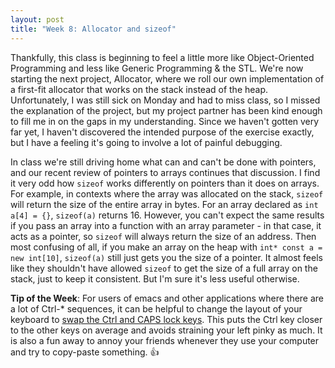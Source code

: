 ```yaml
---
layout: post
title: "Week 8: Allocator and sizeof"
---
```


Thankfully, this class is beginning to feel a little more like Object-Oriented Programming and less like Generic Programming & the STL. We're now starting the next project, Allocator, where we roll our own implementation of a first-fit allocator that works on the stack instead of the heap. Unfortunately, I was still sick on Monday and had to miss class, so I missed the explanation of the project, but my project partner has been kind enough to fill me in on the gaps in my understanding. Since we haven't gotten very far yet, I haven't discovered the intended purpose of the exercise exactly, but I have a feeling it's going to involve a lot of painful debugging.

In class we're still driving home what can and can't be done with pointers, and our recent review of pointers to arrays continues that discussion. I find it very odd how `sizeof` works differently on pointers than it does on arrays. For example, in contexts where the array was allocated on the stack, `sizeof` will return the size of the entire array in bytes. For an array declared as `int a[4] = {}`, `sizeof(a)` returns 16. However, you can't expect the same results if you pass an array into a function with an array parameter - in that case, it acts as a pointer, so `sizeof` will always return the size of an address. Then most confusing of all, if you make an array on the heap with `int* const a = new int[10]`, `sizeof(a)` still just gets you the size of a pointer. It almost feels like they shouldn't have allowed `sizeof` to get the size of a full array on the stack, just to keep it consistent. But I'm sure it's less useful otherwise.

**Tip of the Week**: For users of emacs and other applications where there are a lot of Ctrl-* sequences, it can be helpful to change the layout of your keyboard to [swap the Ctrl and CAPS lock keys](http://emacswiki.org/emacs/MovingTheCtrlKey). This puts the Ctrl key closer to the other keys on average and avoids straining your left pinky as much. It is also a fun away to annoy your friends whenever they use your computer and try to copy-paste something. :thumbsup: